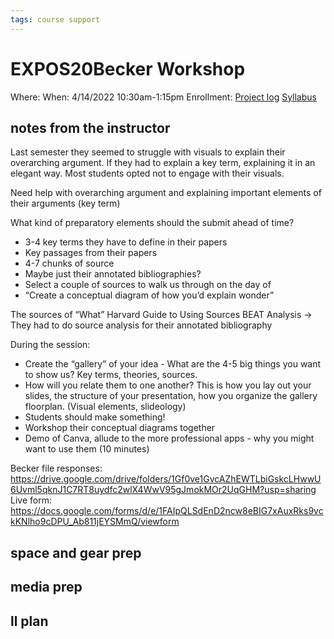 ```yaml
---
tags: course support
---
```

# EXPOS20Becker Workshop

Where: 
When: 4/14/2022 10:30am-1:15pm
Enrollment:
[Project log](https://docs.google.com/document/d/19_Y1Q_QBpwVluWvC6IndPcddFSuAFW0tbk7MuuLk7vA/edit?usp=sharing)
[Syllabus](https://airtable.com/appOgUGNrRPyW0xRm/tblF0oKLCPhK6TnAe/viwxouIdoOK1PvsTF/recNPLnkfBHWEHJDF/flde6CJXApRaFoOpC/attNAPeyufgJCIdpg?blocks=hide)

## notes from the instructor
Last semester they seemed to struggle with visuals to explain their overarching argument. If they had to explain a key term, explaining it in an elegant way.
Most students opted not to engage with their visuals.

Need help with overarching argument and explaining important elements of their arguments (key term)

What kind of preparatory elements should the submit ahead of time?
* 3-4 key terms they have to define in their papers
* Key passages from their papers
* 4-7 chunks of source
* Maybe just their annotated bibliographies?
* Select a couple of sources to walk us through on the day of
* “Create a conceptual diagram of how you’d explain wonder”

The sources of “What”
Harvard Guide to Using Sources
BEAT Analysis → They had to do source analysis for their annotated bibliography

During the session:
* Create the “gallery” of your idea - What are the 4-5 big things you want to show us? Key terms, theories, sources.
* How will you relate them to one another? This is how you lay out your slides, the structure of your presentation, how you organize the gallery floorplan. (Visual elements, slideology)
* Students should make something!
* Workshop their conceptual diagrams together
* Demo of Canva, allude to the more professional apps - why you might want to use them (10 minutes)

Becker file responses: https://drive.google.com/drive/folders/1Gf0ve1GvcAZhEWTLbiGskcLHwwU6Uvml5qknJ1C7RT8uydfc2wlX4WwV95gJmokMOr2UqGHM?usp=sharing
Live form: https://docs.google.com/forms/d/e/1FAIpQLSdEnD2ncw8eBIG7xAuxRks9vckKNlho9cDPU_Ab811jEYSMmQ/viewform

## space and gear prep
## media prep
## ll plan